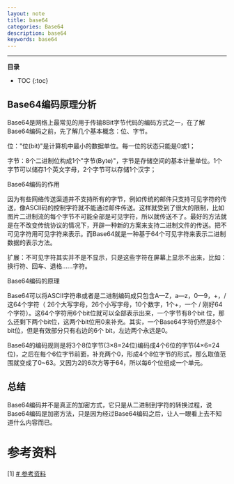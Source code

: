 ```yaml
---
layout: note
title: base64
categories: Base64
description: base64
keywords: base64
---
```


-----

**目录**

* TOC
{:toc}

## Base64编码原理分析
Base64是网络上最常见的用于传输8Bit字节代码的编码方式之一，在了解Base64编码之前，先了解几个基本概念：位、字节。

位："位(bit)"是计算机中最小的数据单位。每一位的状态只能是0或1；

字节：8个二进制位构成1个"字节(Byte)"，字节是存储空间的基本计量单位。1个字节可以储存1个英文字母，2个字节可以存储1个汉字；

Base64编码的作用

因为有些网络传送渠道并不支持所有的字节，例如传统的邮件只支持可见字符的传送，像ASCII码的控制字符就不能通过邮件传送。这样就受到了很大的限制，比如图片二进制流的每个字节不可能全部是可见字符，所以就传送不了。最好的方法就是在不改变传统协议的情况下，开辟一种新的方案来支持二进制文件的传送。把不可见字符用可见字符来表示。而Base64就是一种基于64个可见字符来表示二进制数据的表示方法。

扩展：不可见字符其实并不是不显示，只是这些字符在屏幕上显示不出来，比如：换行符、回车、退格......字符。

Base64编码的原理

Base64可以将ASCII字符串或者是二进制编码成只包含A—Z，a—z，0—9，+，/ 这64个字符（ 26个大写字母，26个小写字母，10个数字，1个+，一个 / 刚好64个字符）。这64个字符用6个bit位就可以全部表示出来，一个字节有8个bit 位，那么还剩下两个bit位，这两个bit位用0来补充。其实，一个Base64字符仍然是8个bit位，但是有效部分只有右边的6个 bit，左边两个永远是0。

Base64的编码规则是将3个8位字节(3×8=24位)编码成4个6位的字节(4×6=24位)，之后在每个6位字节前面，补充两个0，形成4个8位字节的形式，那么取值范围就变成了0~63。又因为2的6次方等于64，所以每6个位组成一个单元。

## 总结
Base64编码并不是真正的加密方式，它只是从二进制到字符的转换过程，说Base64编码是加密方法，只是因为经过Base64编码之后，让人一眼看上去不知道什么内容而已。

# 参考资料
[1] [# 参考资料](https://www.cnblogs.com/libin-1/p/6165485.html)
